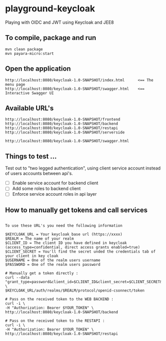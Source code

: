 # playground-keycloak
Playing with OIDC and JWT using Keycloak and JEE8

## To compile, package and run
```
mvn clean package
mvn payara-micro:start
```

## Open the application
```
http://localhost:8080/keycloak-1.0-SNAPSHOT/index.html      <== The menu page
http://localhost:8080/keycloak-1.0-SNAPSHOT/swagger.html    <== Interactive Swagger UI 
```

## Available URL's
```
http://localhost:8080/keycloak-1.0-SNAPSHOT/frontend
http://localhost:8080/keycloak-1.0-SNAPSHOT/backend
http://localhost:8080/keycloak-1.0-SNAPSHOT/restapi
http://localhost:8080/keycloak-1.0-SNAPSHOT/serverside

http://localhost:8080/keycloak-1.0-SNAPSHOT/swagger.html
```

## Things to test ...
Test out to "two legged authentication", using client service account instead of users accounts between api's.
- [ ] Enable service account for backend client
- [ ] Add some roles to backend client
- [ ] Enforce service account roles in api layer

## How to manually get tokens and call services
```

To use these URL's you need the following information

$KEYCLOAK_URL = Your keycloak base url (https://xxxx)
$REALM = The name of your realm
$CLIENT_ID = The client ID you have defined in keycloak (access_type=confidential, direct access grants enabled=true)
$CLIENT_SECRET = You'll find the secret unded the credentials tab of your client in key cloak
$USERNAME = One of the realm users username
$PASSWORD = One of the realm users password

# Manually get a token directly :
curl --data "grant_type=password&client_id=$CLIENT_ID&client_secret=$CLIENT_SECRET&username=$USERNAME&password=$PASSWORD" \
$KEYCLOAK_URL/auth/realms/$REALM/protocol/openid-csonnect/token

# Pass on the received token to the WEB BACKEND :
curl -i \
-H "Authorization: Bearer $YOUR_TOKEN" \
http://localhost:8080/keycloak-1.0-SNAPSHOT/backend

# Pass on the received token to the RESTAPI :
curl -i \
-H "Authorization: Bearer $YOUR_TOKEN" \
http://localhost:8080/keycloak-1.0-SNAPSHOT/restapi

```

